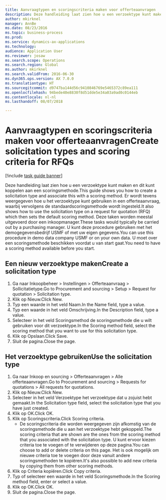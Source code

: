 ```yaml
--- 
title: Aanvraagtypen en scoringscriteria maken voor offerteaanvragen
description: Deze handleiding laat zien hoe u een verzoektype kunt maken en dit kunt koppelen aan een scoringsmethode.
author: mkirknel
manager: AnnBe
ms.date: 08/23/2016
ms.topic: business-process
ms.prod: 
ms.service: dynamics-ax-applications
ms.technology: 
audience: Application User
ms.reviewer: josaw
ms.search.scope: Operations
ms.search.region: Global
ms.author: mkirknel
ms.search.validFrom: 2016-06-30
ms.dyn365.ops.version: AX 7.0.0
ms.translationtype: HT
ms.sourcegitcommit: d9747ba144d56c9410846769e5465372c89ea111
ms.openlocfilehash: 94bede40e8830f8d51dde5e34a03a9ad0c0144eb
ms.contentlocale: nl-nl
ms.lasthandoff: 08/07/2018

---
```

# <a name="create-solicitation-types-and-scoring-criteria-for-rfqs"></a><span data-ttu-id="064a6-103">Aanvraagtypen en scoringscriteria maken voor offerteaanvragen</span><span class="sxs-lookup"><span data-stu-id="064a6-103">Create solicitation types and scoring criteria for RFQs</span></span>

[!include [task guide banner](../../includes/task-guide-banner.md)]

<span data-ttu-id="064a6-104">Deze handleiding laat zien hoe u een verzoektype kunt maken en dit kunt koppelen aan een scoringsmethode.</span><span class="sxs-lookup"><span data-stu-id="064a6-104">This guide shows you how to create a solicitation type and associate this with a scoring method.</span></span> <span data-ttu-id="064a6-105">Er wordt tevens weergegeven hoe u het verzoektype kunt gebruiken in een offerteaanvraag, waarbij vervolgens de standaardscoringsmethode wordt ingesteld.</span><span class="sxs-lookup"><span data-stu-id="064a6-105">It also shows how to use the solicitation type on a request for quotation (RFQ) which then sets the default scoring method.</span></span> <span data-ttu-id="064a6-106">Deze taken worden meestal uitgevoerd door een inkoopmanager.</span><span class="sxs-lookup"><span data-stu-id="064a6-106">These tasks would typically be carried out by a purchasing manager.</span></span> <span data-ttu-id="064a6-107">U kunt deze procedure gebruiken met het demogegevensbedrijf USMF of met uw eigen gegevens.</span><span class="sxs-lookup"><span data-stu-id="064a6-107">You can use this procedure in demo data company USMF or on your own data.</span></span> <span data-ttu-id="064a6-108">U moet over een scoringsmethode beschikken voordat u van start gaat.</span><span class="sxs-lookup"><span data-stu-id="064a6-108">You need to have a scoring method available before you start.</span></span>


## <a name="create-a-solicitation-type"></a><span data-ttu-id="064a6-109">Een nieuw verzoektype maken</span><span class="sxs-lookup"><span data-stu-id="064a6-109">Create a solicitation type</span></span>
1. <span data-ttu-id="064a6-110">Ga naar Inkoopbeheer > Instellingen > Offerteaanvraag > Sollicitatietype.</span><span class="sxs-lookup"><span data-stu-id="064a6-110">Go to Procurement and sourcing > Setup > Request for quotation > Solicitation type.</span></span>
2. <span data-ttu-id="064a6-111">Klik op Nieuw.</span><span class="sxs-lookup"><span data-stu-id="064a6-111">Click New.</span></span>
3. <span data-ttu-id="064a6-112">Typ een waarde in het veld Naam.</span><span class="sxs-lookup"><span data-stu-id="064a6-112">In the Name field, type a value.</span></span>
4. <span data-ttu-id="064a6-113">Typ een waarde in het veld Omschrijving.</span><span class="sxs-lookup"><span data-stu-id="064a6-113">In the Description field, type a value.</span></span>
5. <span data-ttu-id="064a6-114">Selecteer in het veld Scoringsmethod de scoringsmethode die u wilt gebruiken voor dit verzoektype.</span><span class="sxs-lookup"><span data-stu-id="064a6-114">In the Scoring method field, select the scoring method that you want to use for this solicitation type.</span></span>
6. <span data-ttu-id="064a6-115">Klik op Opslaan.</span><span class="sxs-lookup"><span data-stu-id="064a6-115">Click Save.</span></span>
7. <span data-ttu-id="064a6-116">Sluit de pagina.</span><span class="sxs-lookup"><span data-stu-id="064a6-116">Close the page.</span></span>

## <a name="use-the-solicitation-type"></a><span data-ttu-id="064a6-117">Het verzoektype gebruiken</span><span class="sxs-lookup"><span data-stu-id="064a6-117">Use the solicitation type</span></span>
1. <span data-ttu-id="064a6-118">Ga naar Inkoop en sourcing > Offerteaanvragen > Alle offerteaanvragen.</span><span class="sxs-lookup"><span data-stu-id="064a6-118">Go to Procurement and sourcing > Requests for quotations > All requests for quotations.</span></span>
2. <span data-ttu-id="064a6-119">Klik op Nieuw.</span><span class="sxs-lookup"><span data-stu-id="064a6-119">Click New.</span></span>
3. <span data-ttu-id="064a6-120">Selecteer in het veld Verzoektype het verzoektype dat u zojuist hebt gemaakt.</span><span class="sxs-lookup"><span data-stu-id="064a6-120">In the Solicitation type field, select the solicitation type that you have just created.</span></span> 
4. <span data-ttu-id="064a6-121">Klik op OK.</span><span class="sxs-lookup"><span data-stu-id="064a6-121">Click OK.</span></span>
5. <span data-ttu-id="064a6-122">Klik op Scoringscriteria.</span><span class="sxs-lookup"><span data-stu-id="064a6-122">Click Scoring criteria.</span></span>
    * <span data-ttu-id="064a6-123">De scoringscriteria die worden weergegeven zijn afkomstig van de scoringsmethode die u aan het verzoektype hebt gekoppeld.</span><span class="sxs-lookup"><span data-stu-id="064a6-123">The scoring criteria that are shown are the ones from the scoring method that you associated with the solicitation type.</span></span> <span data-ttu-id="064a6-124">U kunt ervoor kiezen criteria toe te voegen of te verwijderen op deze pagina.</span><span class="sxs-lookup"><span data-stu-id="064a6-124">You can choose to add or delete criteria on this page.</span></span> <span data-ttu-id="064a6-125">Het is ook mogelijk om nieuwe criteria toe te voegen door deze vanuit andere scoringsmethoden te kopiëren.</span><span class="sxs-lookup"><span data-stu-id="064a6-125">It's also possible to add new criteria by copying them from other scoring methods.</span></span>  
6. <span data-ttu-id="064a6-126">Klik op Criteria kopiëren.</span><span class="sxs-lookup"><span data-stu-id="064a6-126">Click Copy criteria.</span></span>
7. <span data-ttu-id="064a6-127">Typ of selecteer een waarde in het veld Scoringsmethode.</span><span class="sxs-lookup"><span data-stu-id="064a6-127">In the Scoring method field, enter or select a value.</span></span>
8. <span data-ttu-id="064a6-128">Klik op OK.</span><span class="sxs-lookup"><span data-stu-id="064a6-128">Click OK.</span></span>
9. <span data-ttu-id="064a6-129">Sluit de pagina.</span><span class="sxs-lookup"><span data-stu-id="064a6-129">Close the page.</span></span>


